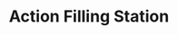 ---
title: "Action Filling Station"
url: /bochabela-bloemfontein/action-filling-station/
shop: Kiosk
---